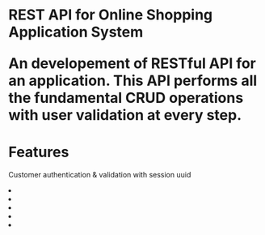 <h1>REST API for Online Shopping Application System</h>
<p>An developement of RESTful API for an application. This API performs all the fundamental CRUD operations with user validation at every step.</p>
<h1>Features</h1>
<p>Customer authentication & validation with session uuid</p>
<li></li>
<li></li>
<li></li>
<li></li>
<li></li>
